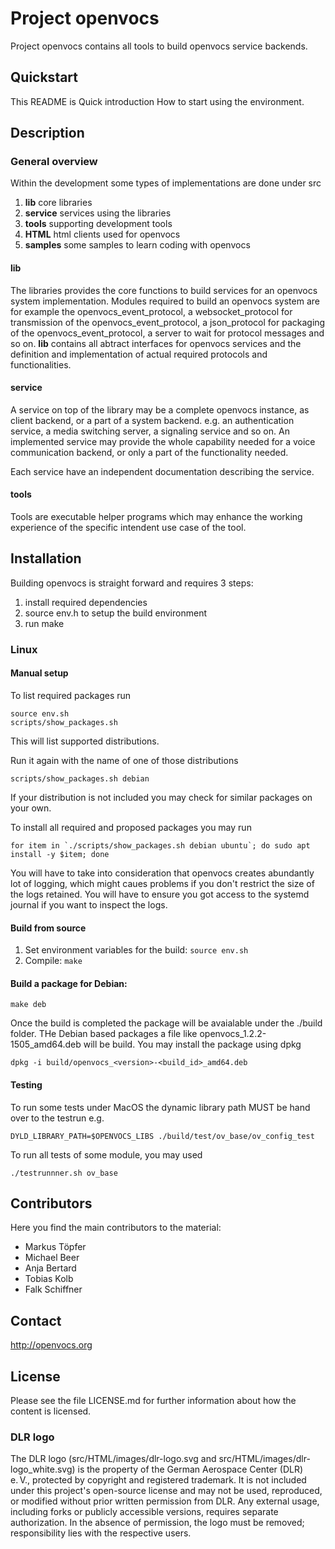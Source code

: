 # Project openvocs

Project openvocs contains all tools to build openvocs service backends.

## Quickstart

This README is Quick introduction How to start using the environment.

## Description

### General overview

Within the development some types of implementations are done under src
1. **lib**          core libraries
2. **service**      services using the libraries
3. **tools**        supporting development tools
4. **HTML**         html clients used for openvocs
5. **samples**      some samples to learn coding with openvocs

#### lib
The libraries provides the core functions to build services for an openvocs system implementation. Modules required to build an openvocs system are for example the openvocs_event_protocol, a websocket_protocol for transmission of the openvocs_event_protocol, a json_protocol for packaging of the openvocs_event_protocol, a server to wait for protocol messages and so on.
**lib** contains all abtract interfaces for openvocs services and the definition and implementation of actual required protocols and functionalities.

#### service
A service on top of the library may be a complete openvocs instance, as client backend, or a part of a system backend. e.g. an authentication service, a media switching server, a signaling service and so on. An implemented service may provide the whole capability needed for a voice communication backend, or only a part of the functionality needed.

Each service have an independent documentation describing the service.

#### tools
Tools are executable helper programs which may enhance the working experience of the specific intendent use case of the tool.

## Installation

Building openvocs is straight forward and requires 3 steps:

1) install required dependencies
2) source env.h to setup the build environment
3) run make

### Linux

#### Manual setup

To list required packages run

```
source env.sh
scripts/show_packages.sh
```

This will list supported distributions.

Run it again with the name of one of those distributions

```
scripts/show_packages.sh debian
```
If your distribution is not included you may check for similar packages on your own.

To install all required and proposed packages you may run
```
for item in `./scripts/show_packages.sh debian ubuntu`; do sudo apt install -y $item; done
```

You will have to take into consideration that openvocs creates abundantly lot of logging, which might caues problems if you don't restrict the size of the logs retained.
You will have to ensure you got access to the systemd journal if you want to inspect the logs.

#### Build from source

1. Set environment variables for the build: `source env.sh`
2. Compile: `make`


#### Build a package for Debian:

```
make deb
```
Once the build is completed the package will be avaialable under the ./build folder.
THe Debian based packages a file like openvocs_1.2.2-1505_amd64.deb will be build.
You may install the package using dpkg

```
dpkg -i build/openvocs_<version>-<build_id>_amd64.deb
```


#### Testing

To run some tests under MacOS the dynamic library path MUST be hand over to
the testrun e.g.

```
DYLD_LIBRARY_PATH=$OPENVOCS_LIBS ./build/test/ov_base/ov_config_test
```

To run all tests of some module, you may used
```
./testrunnner.sh ov_base
```

## Contributors
Here you find the main contributors to the material:

- Markus Töpfer
- Michael Beer
- Anja Bertard
- Tobias Kolb
- Falk Schiffner

## Contact
http://openvocs.org


## License
Please see the file LICENSE.md for further information about how the content is licensed.

### DLR logo
The DLR logo (src/HTML/images/dlr-logo.svg and src/HTML/images/dlr-logo_white.svg) is the property of the German Aerospace Center (DLR) e. V., protected by copyright and registered trademark.
It is not included under this project's open-source license and may not be used, reproduced, or modified without prior written permission from DLR.
Any external usage, including forks or publicly accessible versions, requires separate authorization. In the absence of permission, the logo must be removed; responsibility lies with the respective users. 
